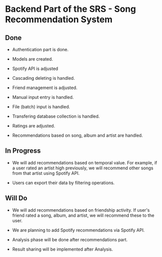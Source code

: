 # Backend Part of the SRS - Song Recommendation System

## Done

- Authentication part is done.

- Models are created.

- Spotify API is adjusted

- Cascading deleting is handled.

- Friend management is adjusted.

- Manual input entry is handled.

- File (batch) input is handled.

- Transfering database collection is handled.

- Ratings are adjusted.

- Recommendations based on song, album and artist are handled.

## In Progress

- We will add recommendations based on temporal value. For example, if a user rated an artist high previously, we will recommend other songs from that artist using Spotify API.

- Users can export their data by filtering operations.

## Will Do

- We will add recommendations based on friendship activity. If user's friend rated a song, album, and artist, we will recommend these to the user.

- We are planning to add Spotify recommendations via Spotify API.

- Analysis phase will be done after recommendations part.

- Result sharing will be implemented after Analysis.
